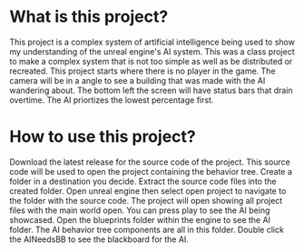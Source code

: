 # What is this project?

This project is a complex system of artificial intelligence being used to show my understanding of the unreal engine's AI system. This was a class project to make a complex system that is not too simple as well as be distributed or recreated. This project starts where there is no player in the game. The camera will be in a angle to see a building that was made with the AI wandering about. The bottom left the screen will have status bars that drain overtime. The AI priortizes the lowest percentage first.

# How to use this project?

Download the latest release for the source code of the project. This source code will be used to open the project containing the behavior tree. Create a folder in a destination you decide. Extract the source code files into the created folder. Open unreal engine then select open project to navigate to the folder with the source code. The project will open showing all project files with the main world open. You can press play to see the AI being showcased. Open the blueprints folder within the engine to see the AI folder. The AI behavior tree components are all in this folder. Double click the AINeedsBB to see the blackboard for the AI.
